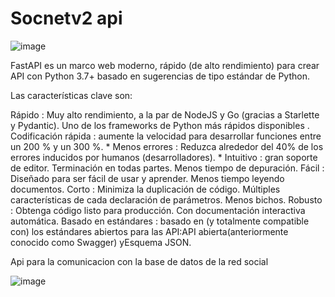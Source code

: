 ﻿# Socnetv2 api
 
 
![image](https://user-images.githubusercontent.com/64329987/209417958-56d3019e-cd3b-4353-aa35-0ac44005d9ed.png)
 
 
 
FastAPI es un marco web moderno, rápido (de alto rendimiento) para crear API con Python 3.7+ basado en sugerencias de tipo estándar de Python.

Las características clave son:

Rápido : Muy alto rendimiento, a la par de NodeJS y Go (gracias a Starlette y Pydantic). Uno de los frameworks de Python más rápidos disponibles .
Codificación rápida : aumente la velocidad para desarrollar funciones entre un 200 % y un 300 %. *
Menos errores : Reduzca alrededor del 40% de los errores inducidos por humanos (desarrolladores). *
Intuitivo : gran soporte de editor. Terminación en todas partes. Menos tiempo de depuración.
Fácil : Diseñado para ser fácil de usar y aprender. Menos tiempo leyendo documentos.
Corto : Minimiza la duplicación de código. Múltiples características de cada declaración de parámetros. Menos bichos.
Robusto : Obtenga código listo para producción. Con documentación interactiva automática.
Basado en estándares : basado en (y totalmente compatible con) los estándares abiertos para las API:API abierta(anteriormente conocido como Swagger) yEsquema JSON.

Api para la comunicacion con la base de datos de la red social


 ![image](https://user-images.githubusercontent.com/64329987/209417930-076ce601-13c5-4ee1-bd89-62e91ed86b85.png)

